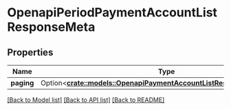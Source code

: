 # OpenapiPeriodPaymentAccountListResponseMeta

## Properties

Name | Type | Description | Notes
------------ | ------------- | ------------- | -------------
**paging** | Option<[**crate::models::OpenapiPaymentAccountListResponseMetaPaging**](openapi_PaymentAccountListResponseMeta_paging.md)> |  | [optional]

[[Back to Model list]](../README.md#documentation-for-models) [[Back to API list]](../README.md#documentation-for-api-endpoints) [[Back to README]](../README.md)


